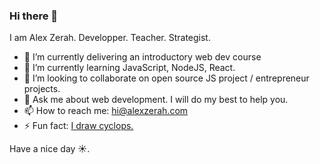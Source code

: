 ### Hi there 👋

I am Alex Zerah. Developper. Teacher. Strategist.

- 🔭 I’m currently delivering an introductory web dev course
- 🌱 I’m currently learning JavaScript, NodeJS, React. 
- 👯 I’m looking to collaborate on open source JS project / entrepreneur projects.
- 💬 Ask me about web development. I will do my best to help you.
- 📫 How to reach me: hi@alexzerah.com
- ⚡ Fun fact: [I draw cyclops.](https://www.instagram.com/_alexharez)

Have a nice day ☀️.

<!--
**alexzerah/alexzerah** is a ✨ _special_ ✨ repository because its `README.md` (this file) appears on your GitHub profile.

Here are some ideas to get you started:

- 🔭 I’m currently working on ...
- 🌱 I’m currently learning ...
- 👯 I’m looking to collaborate on ...
- 🤔 I’m looking for help with ...
- 💬 Ask me about ...
- 📫 How to reach me: ...
- 😄 Pronouns: ...
- ⚡ Fun fact: ...
-->
